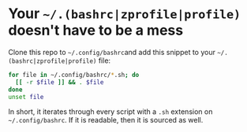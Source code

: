# Your `~/.(bashrc|zprofile|profile)` doesn't have to be a mess

Clone this repo to `~/.config/bashrc`and add this snippet to your `~/.(bashrc|zprofile|profile)` file:

```bash
for file in ~/.config/bashrc/*.sh; do
  [[ -r $file ]] && . $file
done
unset file
```

In short, it iterates through every script with a `.sh` extension on `~/.config/bashrc`.  If it is readable, then it is sourced as well.
